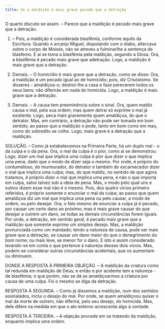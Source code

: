 ```yaml
---
title: Se a maldição é mais grave pecado que a detração
---
```


O quarto discute-se assim. – Parece que a maldição é pecado mais grave que a detração.  

1. – Pois, a maldição é considerada blasfêmia, conforme àquilo da Escritura. Quando o arcanjo Miguel, disputando com o diabo, altercava sobre o corpo de Moisés, não se atreveu a fulminarlhe a sentença de blasfemo. E aí se toma a blasfêmia pela maldição, segundo a Glosa. Ora, a blasfêmia é pecado mais grave que adetração. Logo, a maldição é mais grave que a detração.  

2. Demais. – O homicídio é mais grave que a detração, como se disse: Ora, a maldição é um pecado igual ao de homicídio; pois, diz Crisóstomo. Se disseres - amaldiçoa-o; destroi-lhe a casa e faze perecerem todos os seus bens; não diferirás em nada do homicida. Logo, a maldição é mais grave que a detração.  

3. Demais. – A causa tem preeminência sobre o sinal. Ora, quem maldiz causa o mal, pela sua ordem; mas quem detrai só exprime o mal já existente. Logo, peca mais gravemente quem amaldiçoa, do que o detrator.  Mas, em contrário, a detração não pode ser tomada em bom sentido; ao passo que a maldição o pode, tanto em bom como em mau, como do sobredito se colhe. Logo, mais grave é a detração que a maldição.  

SOLUÇÃO. – Como já estabelecemos na Primeira Parte, há um duplo mal - o da culpa e o da pena. Ora, o mal da culpa é o pior, como aí se demonstrou. Logo, dizer um mal que implica uma culpa é pior que dizer o que implica uma pena, dado que o modo de dizer seja o mesmo. Por onde, é próprio do contumelioso, do murmurador, do detrator e também do escarnecedor dizer o mal que implica uma culpa; mas, do que maldiz, no sentido de que agora tratamos, é próprio dizer o mal que implica uma pena, e não o que importa em culpa, salvo talvez sob a ideia de pena. Mas, o modo pelo qual uns e outros dizem esse mal não é o mesmo. Pois, dos quatro vícios primeiro referidos, é próprio somente o enunciar o mal da culpa; ao passo que quem amaldiçoa diz um mal que implica uma pena ou pelo causar, a modo de ordem, ou pelo desejar. Ora, o fato mesmo de enunciar a culpa já é pecado, por causar um certo dano ao próximo; mas é mais grave causar do que desejar a outrem um dano, se todas as demais circunstâncias forem iguais. Por onde, a detração, em sentido geral, é pecado mais grave que a maldição que somente exprime um simples desejo. Mas, a maldição pronunciada como um mandado; tendo a natureza de causa, pode ser mais grave que a detração, se causar um dano maior do que o denegrimento do bom nome; ou mais leve, se menor for o dano. E isto é assim considerado levando-se em conta o que pertence à natureza desses dois vícios. Mas, podem-se considerar outras circunstâncias acidentais, que os aumentam ou diminuem.  

DONDE A RESPOSTA À PRIMEIRA OBJEÇÃO. – A maldição da criatura como tal redunda em maldição de Deus; e então e por acidente tem a natureza - de blasfêmia; o que porém, não se dá se amaldiçoarmos a criatura por causa de uma culpa. Foi o mesmo se diga da detração.  

RESPOSTA À SEGUNDA. – Como já dissemos a maldição, num dos sentidos assinalados, inclui o desejo do mal. Por onde, se quem amaldiçoou quiser o mal da morte de outrem, não diferirá, pelo seu desejo, do homicida. Mas, dele difere na medida em que o ato externo acrescenta algo à vontade.  

RESPOSTA À TERCEIRA. – A objeção procede em se tratando da maldição, enquanto implica uma ordem.
